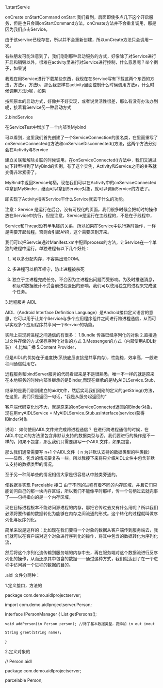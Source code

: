 1.startServie
  
  onCreate onStartCommand onStart 
  我们看到，后面即使多点几下这个开启服务，但是也只会调onStartCommand方法，onCreate方法并不会重复调用，那是因为我们点击Service，
  
  由于该service已经存在，所以并不会重新创建，所以onCreate方法只会调用一次。
  
  有些朋友可能注意到了，我们刚刚那种启动服务的方式，好像除了对Service进行开启和销毁以外，很难在activity里进行对Service进行控制，什么意思呢？举个例子，如果说
  
我现在用Service进行下载某些东西，我现在在Service写有下载这两个东西的方法，方法a，方法b，那么我怎样在activity里面控制什么时候调用方法a，什么时候调用方法b呢，如果

按照原本的启动方式，好像并不好实现，或者说灵活性很差，那么有没有办法办到呢，接着看Service另一种启动方式

2.bindService

在ServiceTest中增加了一个内部类Mybind

可以看到，这里我们首先创建了一个ServiceConnection的匿名类，在里面重写了onServiceConnected()方法和onServiceDisconnected()方法，这两个方法分别会在Activity与Service

建立关联和解除关联的时候调用。在onServiceConnected()方法中，我们又通过向下转型得到了MyBind的实例，有了这个实例，Activity和Service之间的关系就变得非常紧密了。

MyBind中返回Service句柄，现在我们可以在Activity中的onServiceConnected中拿到MyBinder，继而可以拿到Service对象，就可以调用Service的方法了。

即实现了Activity指挥Service干什么Service就去干什么的功能。

注意：Service 是运行在后台，没有可视化的页面，我们很多时候会把耗时的操作放在Service中执行，但是注意，Service是运行在主线程的，不是在子线程中，

Service和Thread没有半毛钱的关系，所以如果在Service中执行耗时操作，一样是需要开起线程，否则会引起ANR，这个需要区别开来。

我们可以把Servcie通过Manifest.xm中配置process的方法，让Service在一个单独的进程中运行。单独进程有以下几个好处：

1. 可以多分配内存，不容易出现OOM。

2. 多进程可以相互相守，防止进程被杀死

3. 独立于主进程完成任务，不会因为主进程出问题而受影响。为及时推送消息，和及时数据统计不受当前进程退出的影响，我们可以使用独立的进程来完成这个任务。


3.远程服务 AIDL

AIDL（Android Interface Definition Language）是Android接口定义语言的意思，它可以用于让某个Service与多个应用程序组件之间进行跨进程通信，从而可以实现多个应用程序共享同一个Service的功能。

实际上实现跨进程之间通信的有很多： 
   1.Bundle 传递已经序列化的对象
   2.直接通过文件存储的方式保存序列化对象的方式
   3.Messenger的方式（内部使用AIDL封装）
   4.比如广播
   5.Content Provider，
   
  但是AIDL的优势在于速度快(系统底层直接是共享内存)，性能稳，效率高，一般进程间通信就用它。
  
远程服务和bindServer服务的代码看起来是不是很熟悉，唯一不一样的就是原来在本地服务的时候内部类继承的是Binder,而现在继承的是MyAIDLService.Stub，

继承的是我们刚刚建立的aidl文件，然后实现我们刚刚的定义的getString()方法，在这里，我们只是返回一句话，"我是从服务起返回的"

客户端代码变化也不大，就是原来的onServiceConnected返回的IBinder对象，现在用myAIDLService = MyAIDLService.Stub.asInterface(service)获得IBinder对象


说明：
如何使用AIDL文件来完成跨进程通信？
在进行跨进程通信的时候，在AIDL中定义的方法里包含非默认支持的数据类型与否，我们要进行的操作是不一样的。如果不包含，那么我们只需要编写一个AIDL文件，如果包含，

那么我们通常需要写 n+1 个AIDL文件（ n 为非默认支持的数据类型的种类数）——显然，包含的情况要复杂一些。所以我接下来将只介绍AIDL文件中包含非默认支持的数据类型的情况，

至于另一种简单些的情况相信大家是很容易从中触类旁通的。

使数据类实现 Parcelable 接口
由于不同的进程有着不同的内存区域，并且它们只能访问自己的那一块内存区域，所以我们不能像平时那样，传一个句柄过去就完事了——句柄指向的是一个内存区域，

现在目标进程根本不能访问源进程的内存，那把它传过去又有什么用呢？所以我们必须将要传输的数据转化为能够在内存之间流通的形式。这个转化的过程就叫做序列化与反序列化。

简单来说是这样的：比如现在我们要将一个对象的数据从客户端传到服务端去，我们就可以在客户端对这个对象进行序列化的操作，将其中包含的数据转化为序列化流，

然后将这个序列化流传输到服务端的内存中去，再在服务端对这个数据流进行反序列化的操作，从而还原其中包含的数据——通过这种方式，我们就达到了在一个进程中访问另一个进程的数据的目的。

.aidl 文件分两种：

1.定义接口，方法的

package com.demo.aidlprojectserver;

import com.demo.aidlprojectserver.Person;

interface IPersonManager {
    List<Person> getPersons();

    void addPerson(in Person person); //除了基本数据类型，要添加 in out inout

    String greet(String name);

}


2.定义对象的

// Person.aidl

package com.demo.aidlprojectserver;

parcelable Person;

   
